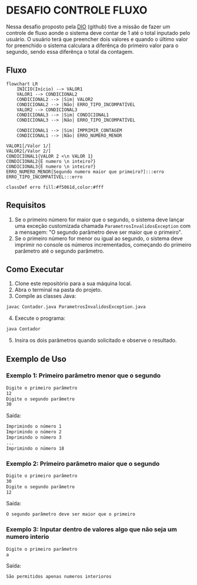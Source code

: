 # DESAFIO CONTROLE FLUXO

Nessa desafio proposto pela [DIO](https://github.com/digitalinnovationone) (github) tive a missão de fazer um controle de fluxo aonde o sistema deve contar de 1 até o total inputado pelo usuário. 
O usuário terá que preencher dois valores e quando o último valor for preenchido o sistema calculara a diferênça do primeiro valor para o segundo, sendo essa diferênça o total da contagem.

## Fluxo

```mermaid
flowchart LR
    INÍCIO(Início) --> VALOR1
    VALOR1 --> CONDICIONAL2
    CONDICIONAL2 --> |Sim| VALOR2
    CONDICIONAL2 --> |Não| ERRO_TIPO_INCOMPATÍVEL
    VALOR2 --> CONDICIONAL3
    CONDICIONAL3 --> |Sim| CONDICIONAL1
    CONDICIONAL3 --> |Não| ERRO_TIPO_INCOMPATÍVEL

    CONDICIONAL1 --> |Sim| IMPRIMIR_CONTAGEM
    CONDICIONAL1 --> |Não| ERRO_NUMERO_MENOR

VALOR1[/Valor 1/]
VALOR2[/Valor 2/]
CONDICIONAL1{VALOR 2 <\n VALOR 1}
CONDICIONAL2{É numero \n inteiro?}
CONDICIONAL3{É numero \n inteiro?}
ERRO_NUMERO_MENOR[Segundo numero maior que primeiro?]:::erro
ERRO_TIPO_INCOMPATÍVEL:::erro

classDef erro fill:#f5061d,color:#fff

```

## Requisitos


1. Se o primeiro número for maior que o segundo, o sistema deve lançar uma exceção customizada chamada ```ParametrosInvalidosException``` com a mensagem: "O segundo parâmetro deve ser maior que o primeiro".
2. Se o primeiro número for menor ou igual ao segundo, o sistema deve imprimir no console os números incrementados, começando do primeiro parâmetro até o segundo parâmetro.


## Como Executar
1. Clone este repositório para a sua máquina local.
2. Abra o terminal na pasta do projeto.
3. Compile as classes Java:
```sh
javac Contador.java ParametrosInvalidosException.java
```
4. Execute o programa:
```sh
java Contador
```
5. Insira os dois parâmetros quando solicitado e observe o resultado.

## Exemplo de Uso

### Exemplo 1: Primeiro parâmetro menor que o segundo
```sh
Digite o primeiro parâmetro
12
Digite o segundo parâmetro
30
```
Saída:
```sh
Imprimindo o número 1
Imprimindo o número 2
Imprimindo o número 3
...
Imprimindo o número 18
```
### Exemplo 2: Primeiro parâmetro maior que o segundo

```sh
Digite o primeiro parâmetro
30
Digite o segundo parâmetro
12
```
Saída:
```sh
O segundo parâmetro deve ser maior que o primeiro
``` 

### Exemplo 3: Inputar dentro de valores algo que não seja um numero interio
```sh
Digite o primeiro parâmetro
a
```
Saída:
```sh
São permitidos apenas numeros interioros
```

